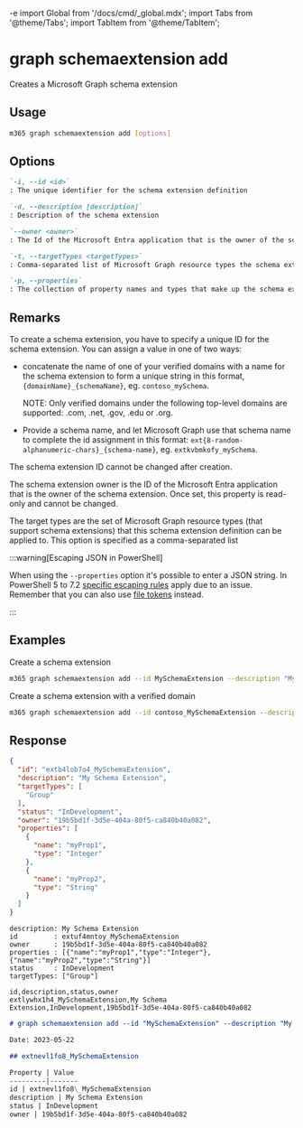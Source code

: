 -e <!-- DISCLAIMER: All secrets, passwords, and sensitive values in this document are examples only and not real credentials. -->
import Global from '/docs/cmd/_global.mdx';
import Tabs from '@theme/Tabs';
import TabItem from '@theme/TabItem';

# graph schemaextension add

Creates a Microsoft Graph schema extension

## Usage

```sh
m365 graph schemaextension add [options]
```

## Options

```md definition-list
`-i, --id <id>`
: The unique identifier for the schema extension definition

`-d, --description [description]`
: Description of the schema extension

`--owner <owner>`
: The Id of the Microsoft Entra application that is the owner of the schema extension

`-t, --targetTypes <targetTypes>`
: Comma-separated list of Microsoft Graph resource types the schema extension targets

`-p, --properties`
: The collection of property names and types that make up the schema extension definition formatted as a JSON string
```

<Global />

## Remarks

To create a schema extension, you have to specify a unique ID for the schema extension. You can assign a value in one of two ways:

- concatenate the name of one of your verified domains with a name for the schema extension to form a unique string in this format, `{domainName}_{schemaName}`, eg. `contoso_mySchema`.

    NOTE: Only verified domains under the following top-level domains are supported: .com, .net, .gov, .edu or .org.

- Provide a schema name, and let Microsoft Graph use that schema name to complete the id assignment in this format: `ext{8-random-alphanumeric-chars}_{schema-name}`, eg. `extkvbmkofy_mySchema`.

The schema extension ID cannot be changed after creation.

The schema extension owner is the ID of the Microsoft Entra application that is the owner of the schema extension. Once set, this property is read-only and cannot be changed.

The target types are the set of Microsoft Graph resource types (that support schema extensions) that this schema extension definition can be applied to. This option is specified as a comma-separated list

:::warning[Escaping JSON in PowerShell]

When using the `--properties` option it's possible to enter a JSON string. In PowerShell 5 to 7.2 [specific escaping rules](./../../../user-guide/using-cli.mdx#escaping-double-quotes-in-powershell) apply due to an issue. Remember that you can also use [file tokens](./../../../user-guide/using-cli.mdx#EXAMPLE_SECRET_VALUE_PLACEHOLDER) instead.

:::

## Examples

Create a schema extension

```sh
m365 graph schemaextension add --id MySchemaExtension --description "My Schema Extension" --targetTypes Group --owner 62375ab9-6b52-47ed-826b-58e47e0e304b --properties '[{"name":"myProp1","type":"Integer"},{"name":"myProp2","type":"String"}]'
```

Create a schema extension with a verified domain

```sh
m365 graph schemaextension add --id contoso_MySchemaExtension --description "My Schema Extension" --targetTypes Group --owner 62375ab9-6b52-47ed-826b-58e47e0e304b --properties '[{"name":"myProp1","type":"Integer"},{"name":"myProp2","type":"String"}]'
```

## Response

<Tabs>
  <TabItem value="JSON">

  ```json
  {
    "id": "extb4lob7o4_MySchemaExtension",
    "description": "My Schema Extension",
    "targetTypes": [
      "Group"
    ],
    "status": "InDevelopment",
    "owner": "19b5bd1f-3d5e-404a-80f5-ca840b40a082",
    "properties": [
      {
        "name": "myProp1",
        "type": "Integer"
      },
      {
        "name": "myProp2",
        "type": "String"
      }
    ]
  }
  ```

  </TabItem>
  <TabItem value="Text">

  ```text
  description: My Schema Extension
  id         : extuf4mntoy_MySchemaExtension
  owner      : 19b5bd1f-3d5e-404a-80f5-ca840b40a082
  properties : [{"name":"myProp1","type":"Integer"},{"name":"myProp2","type":"String"}]
  status     : InDevelopment
  targetTypes: ["Group"]
  ```

  </TabItem>
  <TabItem value="CSV">

  ```csv
  id,description,status,owner
  extlywhx1h4_MySchemaExtension,My Schema Extension,InDevelopment,19b5bd1f-3d5e-404a-80f5-ca840b40a082
  ```

  </TabItem>
  <TabItem value="Markdown">

  ```md
  # graph schemaextension add --id "MySchemaExtension" --description "My Schema Extension" --targetTypes "Group" --owner "19b5bd1f-3d5e-404a-80f5-ca840b40a082" --properties "[{"name":"myProp1","type":"Integer"},{"name":"myProp2","type":"String"}]"

  Date: 2023-05-22

  ## extnevl1fo8_MySchemaExtension

  Property | Value
  ---------|-------
  id | extnevl1fo8\_MySchemaExtension
  description | My Schema Extension
  status | InDevelopment
  owner | 19b5bd1f-3d5e-404a-80f5-ca840b40a082
  ```

  </TabItem>
</Tabs>
